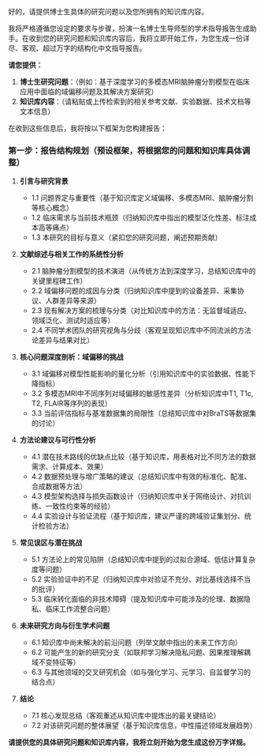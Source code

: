 好的，请提供博士生具体的研究问题以及您所拥有的知识库内容。

我将严格遵循您设定的要求与步骤，扮演一名博士生导师型的学术指导报告生成助手。在收到您的研究问题和知识库内容后，我将立即开始工作，为您生成一份详尽、客观、超过万字的结构化中文指导报告。

**请您提供：**
1.  **博士生研究问题**：（例如：基于深度学习的多模态MRI脑肿瘤分割模型在临床应用中面临的域偏移问题及其解决方案研究）
2.  **知识库内容**：（请粘贴或上传检索到的相关参考文献、实验数据、技术文档等文本信息）

在收到这些信息后，我将按以下框架为您构建报告：

### 第一步：报告结构规划（预设框架，将根据您的问题和知识库具体调整）

1.  **引言与研究背景**
    *   1.1 问题界定与重要性（基于知识库定义域偏移、多模态MRI、脑肿瘤分割等核心概念）
    *   1.2 临床需求与当前技术瓶颈（归纳知识库中指出的模型泛化性差、标注成本高等痛点）
    *   1.3 本研究的目标与意义（紧扣您的研究问题，阐述预期贡献）

2.  **文献综述与相关工作的系统性分析**
    *   2.1 脑肿瘤分割模型的技术演进（从传统方法到深度学习，总结知识库中的关键里程碑工作）
    *   2.2 域偏移问题的成因与分类（归纳知识库中提到的设备差异、采集协议、人群差异等来源）
    *   2.3 现有解决方案的梳理与分类（对比知识库中的方法：无监督域适应、领域泛化、测试时适应等）
    *   2.4 不同学术团队的研究视角与分歧（客观呈现知识库中不同流派的方法论差异与结果对比）

3.  **核心问题深度剖析：域偏移的挑战**
    *   3.1 域偏移对模型性能影响的量化分析（引用知识库中的实验数据、性能下降指标）
    *   3.2 多模态MRI中不同序列对域偏移的敏感性差异（分析知识库中T1, T1c, T2, FLAIR等序列的表现）
    *   3.3 当前评估指标与基准数据集的局限性（总结知识库中对BraTS等数据集的讨论）

4.  **方法论建议与可行性分析**
    *   4.1 潜在技术路线的优缺点比较（基于知识库，用表格对比不同方法的数据需求、计算成本、效果）
    *   4.2 数据预处理与增广策略的建议（总结知识库中有效的标准化、配准、合成数据等方法）
    *   4.3 模型架构选择与损失函数设计（归纳知识库中关于网络设计、对抗训练、一致性约束等的经验）
    *   4.4 实验设计与验证流程（基于知识库，建议严谨的跨域验证集划分、统计检验方法）

5.  **常见误区与潜在挑战**
    *   5.1 方法论上的常见陷阱（总结知识库中提到的过拟合源域、低估计算复杂度等问题）
    *   5.2 实验验证中的不足（归纳知识库中对验证不充分、对比基线选择不当的批评）
    *   5.3 临床转化面临的非技术障碍（提及知识库中可能涉及的伦理、数据隐私、临床工作流整合问题）

6.  **未来研究方向与衍生学术问题**
    *   6.1 知识库中尚未解决的前沿问题（列举文献中指出的未来工作方向）
    *   6.2 可能产生的新的研究分支（如联邦学习解决隐私问题、因果推理解耦域不变特征等）
    *   6.3 与其他领域的交叉研究机会（如与强化学习、元学习、自监督学习的结合点）

7.  **结论**
    *   7.1 核心发现总结（客观重述从知识库中提炼出的最关键结论）
    *   7.2 对该研究问题的整体展望（基于知识库信息，中性描述领域发展趋势）

**请提供您的具体研究问题和知识库内容，我将立刻开始为您生成这份万字详规。**
